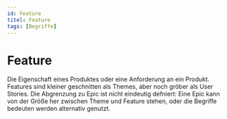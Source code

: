 ```yaml
---
id: Feature
titel: Feature
tags: [Begriffe]
---
```


# Feature

Die Eigenschaft eines Produktes oder eine Anforderung an ein Produkt. Features sind kleiner geschnitten als Themes, aber noch gröber als User Stories.
Die Abgrenzung zu Epic ist nicht eindeutig defniert: Eine Epic kann von der Größe her zwischen Theme und Feature stehen, oder die Begriffe bedeuten werden alternativ genutzt.
